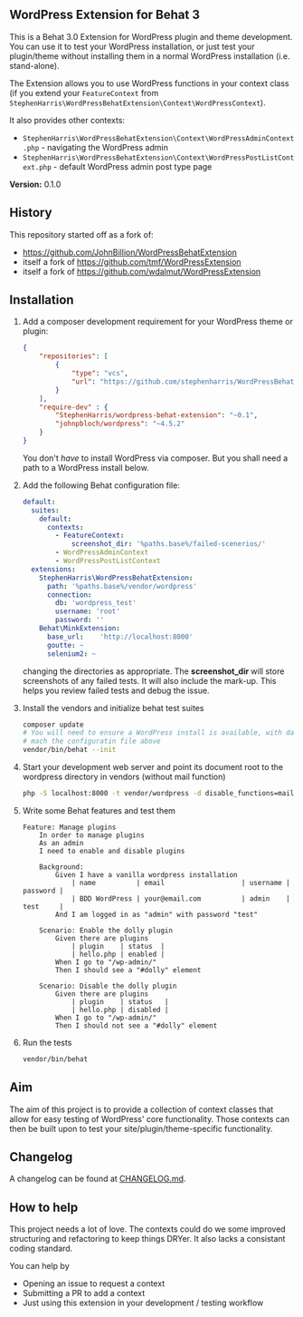 ## WordPress Extension for Behat 3

This is a Behat 3.0 Extension for WordPress plugin and theme development. 
You can use it to test your WordPress installation, or just test your plugin/theme without installing them in a normal WordPress installation (i.e. stand-alone).

The Extension allows you to use WordPress functions in your context class (if you extend your `FeatureContext` from `StephenHarris\WordPressBehatExtension\Context\WordPressContext`).

It also provides other contexts:

 - `StephenHarris\WordPressBehatExtension\Context\WordPressAdminContext.php` - navigating the WordPress admin
 - `StephenHarris\WordPressBehatExtension\Context\WordPressPostListContext.php` - default WordPress admin post type page 

**Version:** 0.1.0  


## History

This repository started off as a fork of:

 - <https://github.com/JohnBillion/WordPressBehatExtension>
 - itself a fork of <https://github.com/tmf/WordPressExtension>
 - itself a fork of <https://github.com/wdalmut/WordPressExtension>


## Installation

1. Add a composer development requirement for your WordPress theme or plugin:

    ```json
    {
        "repositories": [
            {
                "type": "vcs",
                "url": "https://github.com/stephenharris/WordPressBehatExtension.git"
            }
        ],
        "require-dev" : {
            "StephenHarris/wordpress-behat-extension": "~0.1",
            "johnpbloch/wordpress": "~4.5.2"
        }
    }
    ```
    You don't *have* to install WordPress via composer. But you shall need a path to a WordPress install below.

2. Add the following Behat configuration file:

    ```yml
    default:
      suites:
        default:
          contexts:
            - FeatureContext:
                screenshot_dir: '%paths.base%/failed-scenerios/'
            - WordPressAdminContext
            - WordPressPostListContext
      extensions:
        StephenHarris\WordPressBehatExtension:
          path: '%paths.base%/vendor/wordpress'
          connection:
            db: 'wordpress_test'
            username: 'root'
            password: ''
        Behat\MinkExtension:
          base_url:    'http://localhost:8000'
          goutte: ~
          selenium2: ~
    ```
    changing the directories as appropriate. The **screenshot_dir** will store screenshots of any failed tests. It will also include the mark-up. This helps you review failed tests and debug the issue. 

3. Install the vendors and initialize behat test suites

    ```bash
    composer update
    # You will need to ensure a WordPress install is available, with database credentials that
    # mach the configuratin file above
    vendor/bin/behat --init
    ```

4. Start your development web server and point its document root to the wordpress directory in vendors (without mail function)

    ```bash
    php -S localhost:8000 -t vendor/wordpress -d disable_functions=mail
    ```

5. Write some Behat features and test them

    ```
    Feature: Manage plugins
        In order to manage plugins
        As an admin
        I need to enable and disable plugins
    
        Background:
            Given I have a vanilla wordpress installation
                | name          | email                   | username | password |
                | BDD WordPress | your@email.com          | admin    | test     |
            And I am logged in as "admin" with password "test"
    
        Scenario: Enable the dolly plugin
            Given there are plugins
                | plugin    | status  |
                | hello.php | enabled |
            When I go to "/wp-admin/"
            Then I should see a "#dolly" element
    
        Scenario: Disable the dolly plugin
            Given there are plugins
                | plugin    | status   |
                | hello.php | disabled |
            When I go to "/wp-admin/"
            Then I should not see a "#dolly" element
    
    ```

6. Run the tests

    ```bash
    vendor/bin/behat
    ```

## Aim

The aim of this project is to provide a collection of context classes that allow for easy testing of WordPress' core functionality. Those contexts can then be built upon to test your site/plugin/theme-specific functionality. 

## Changelog

A changelog can be found at [CHANGELOG.md](./CHANGELOG.md).


## How to help

This project needs a lot of love. The contexts could do we some improved structuring and refactoring to keep things DRYer. It also lacks a consistant coding standard. 

You can help by

 - Opening an issue to request a context
 - Submitting a PR to add a context
 - Just using this extension in your development / testing workflow
